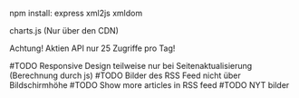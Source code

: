 npm install:
    express
    xml2js
    xmldom

charts.js (Nur über den CDN)

Achtung! Aktien API nur 25 Zugriffe pro Tag!

#TODO Responsive Design teilweise nur bei Seitenaktualisierung (Berechnung durch js)
#TODO Bilder des RSS Feed nicht über Bildschirmhöhe
#TODO Show more articles in RSS feed
#TODO NYT bilder
